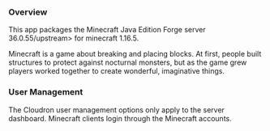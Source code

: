 ### Overview

This app packages the Minecraft Java Edition Forge server <upstream>36.0.55/upstream> for minecraft <upstream>1.16.5</upstream>.

Minecraft is a game about breaking and placing blocks. At first, people built structures to protect against nocturnal monsters, but as the game grew players worked together to create wonderful, imaginative things.

### User Management

The Cloudron user management options only apply to the server dashboard. Minecraft clients login through the Minecraft accounts.
